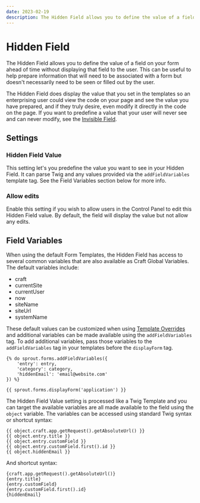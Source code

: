```yaml
---
date: 2023-02-19
description: The Hidden Field allows you to define the value of a field on your form ahead of time without displaying that field to the user.
---
```


# Hidden Field

The Hidden Field allows you to define the value of a field on your form ahead of time without displaying that field to the user. This can be useful to help prepare information that will need to be associated with a form but doesn't necessarily need to be seen or filled out by the user.

The Hidden Field does display the value that you set in the templates so an enterprising user could view the code on your page and see the value you have prepared, and if they truly desire, even modify it directly in the code on the page. If you want to predefine a value that your user will never see and can never modify, see the [Invisible Field](./invisible-field.md).

## Settings

### Hidden Field Value

This setting let's you predefine the value you want to see in your Hidden Field. It can parse Twig and any values provided via the `addFieldVariables` template tag. See the Field Variables section below for more info.

### Allow edits

Enable this setting if you wish to allow users in the Control Panel to edit this Hidden Field value. By default, the field will display the value but not allow any edits.

## Field Variables

When using the default Form Templates, the Hidden Field has access to several common variables that are also available as Craft Global Variables. The default variables include:

- craft
- currentSite
- currentUser
- now
- siteName
- siteUrl
- systemName

These default values can be customized when using [Template Overrides](./template-overrides.md) and additional variables can be made available using the `addFieldVariables` tag. To add additional variables, pass those variables to the `addFieldVariables` tag in your templates before the `displayForm` tag.

``` twig
{% do sprout.forms.addFieldVariables({
    'entry': entry,
    'category': category,
    'hiddenEmail': 'email@website.com'
}) %}

{{ sprout.forms.displayForm('application') }}
```

The Hidden Field Value setting is processed like a Twig Template and you can target the available variables are all made available to the field using the `object` variable. The variables can be accessed using standard Twig syntax or shortcut syntax:

``` twig
{{ object.craft.app.getRequest().getAbsoluteUrl() }}
{{ object.entry.title }}
{{ object.entry.customField }}
{{ object.entry.customField.first().id }}
{{ object.hiddenEmail }}
```

And shortcut syntax:

``` twig
{craft.app.getRequest().getAbsoluteUrl()}
{entry.title}
{entry.customField}
{entry.customField.first().id}
{hiddenEmail}
```
